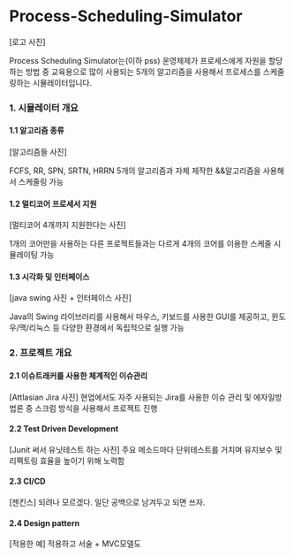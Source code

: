 # Process-Scheduling-Simulator
[로고 사진]

Process Scheduling Simulator는(이하 pss) 운영체제가 프로세스에게 자원을 할당하는 방법 중 교육용으로 많이 사용되는 5개의 알고리즘을 사용해서 프로세스를 스케줄링하는 시뮬레이터입니다.

### 1. 시뮬레이터 개요

#### 1.1 알고리즘 종류
[알고리즘들 사진]  

FCFS, RR, SPN, SRTN, HRRN 5개의 알고리즘과 자체 제작한 &&알고리즘을 사용해서 스케줄링 가능

#### 1.2 멀티코어 프로세서 지원
[멀티코어 4개까지 지원한다는 사진]

1개의 코어만을 사용하는 다른 프로젝트들과는 다르게 4개의 코어를 이용한 스케줄 시뮬레이팅 가능

#### 1.3 시각화 및 인터페이스
[java swing 사진 + 인터페이스 사진]

Java의 Swing 라이브러리를 사용해서 마우스, 키보드를 사용한 GUI를 제공하고, 윈도우/맥/리눅스 등 다양한 환경에서 독립적으로 실행 가능

### 2. 프로젝트 개요

#### 2.1 이슈트래커를 사용한 체계적인 이슈관리
[Attlasian Jira 사진]
현업에서도 자주 사용되는 Jira를 사용한 이슈 관리 및 에자일방법론 중 스크럼 방식을 사용해서 프로젝트 진행

#### 2.2 Test Driven Development
[Junit 써서 유닛테스트 하는 사진]
주요 메소드마다 단위테스트를 거치며 유지보수 및 리펙토링 효율을 높이기 위해 노력함

#### 2.3 CI/CD
[젠킨스]
되려나 모르겠다. 일단 공백으로 남겨두고 되면 쓰자.

#### 2.4 Design pattern 
[적용한 예]
적용하고 서술 + MVC모델도 
